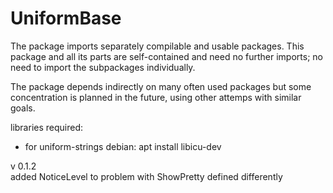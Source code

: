 # UniformBase

The package imports separately compilable and usable packages. This package and all its parts are self-contained and need no further imports; no need to import the subpackages individually.

The package depends indirectly on many often used packages but some concentration is planned in the future, using other attemps with similar goals. 

libraries required:

- for uniform-strings
    debian: apt install libicu-dev

 v 0.1.2    
    added NoticeLevel to 
        problem with ShowPretty defined differently